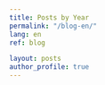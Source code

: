 ```yaml
---
title: Posts by Year
permalink: "/blog-en/"
lang: en
ref: blog

layout: posts
author_profile: true
---
```

